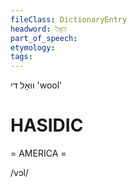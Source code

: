 ```yaml
---
fileClass: DictionaryEntry
headword: וואָל
part_of_speech: 
etymology: 
tags: 
---
```

וואָל
די
'wool'

HASIDIC
=======
= AMERICA = 

/vɔl/